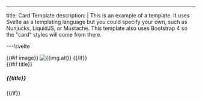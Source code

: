 ---
title: Card Template
description: |
  This is an example of a template. It uses Svelte as a
  templating language but you could specify your own, such
  as Nunjucks, LiquidJS, or Mustache. This template also
  uses Bootstrap 4 so the "card" styles will come from there.

---!svelte

<!-- Here is a comment, it's allowed. -->

<div class="card" style="width: 18rem;">
	{{#if image}}
		<img
			src={{image.src}}
			class="card-img-top"
			alt={{img.alt}}
		>
	{{/if}}
	<div class="card-body">
		{{#if title}}
			<h5 class="card-title">
				{{title}}
			</h5>
		{{/if}}
		<slot />
	</div>
</div>
